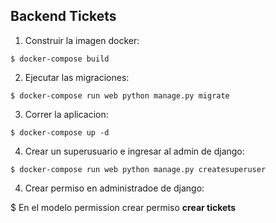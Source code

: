 ## Backend Tickets

1. Construir la imagen docker:

```
$ docker-compose build
```

2. Ejecutar las migraciones:

```
$ docker-compose run web python manage.py migrate
```

3. Correr la aplicacion:

```
$ docker-compose up -d
```

4.  Crear un superusuario e ingresar al admin de django:

```
$ docker-compose run web python manage.py createsuperuser
```

4.  Crear permiso en administradoe de django:

$ En el modelo permission crear permiso **crear tickets**



